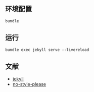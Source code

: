 ## 环境配置

```shell
bundle
```
## 运行

```shell
bundle exec jekyll serve --livereload
```

## 文献

- [jekyll](https://jekyllrb.com/docs/)
- [no-style-please](https://github.com/riggraz/no-style-please)